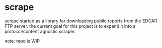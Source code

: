 # scrape

scrape started as a library for downloading public reports from the EDGAR FTP server. the current goal for this project is to expand it into a protocol/content agnostic scraper. 

note: repo is WIP
